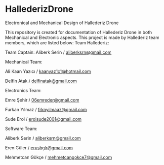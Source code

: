 # HallederizDrone
Electronical and Mechanical Design of Hallederiz Drone

This repository is created for documentation of Hallederiz Drone in both Mechanical and Electronic aspects. This project is made by Hallederiz team members, which are listed below:
Team Hallederiz:

Team Captain: Aliberk Serin / aliberksrn@gmail.com 


Mechanical Team:

Ali Kaan Yazıcı / kaanyaz1c1@hotmail.com

Delfin Atak / delfinatak@gmail.com 


Electronics Team:

Emre Şehir / 06emreder@gmail.com 

Furkan Yılmaz / frknyilmaaz@gmail.com 

Sude Erol / erolsude2001@gmail.com 


Software Team:

Aliberk Serin / aliberksrn@gmail.com 

Eren Güler / erushglr@gmail.com 

Mehmetcan Gökçe / mehmetcangokce7@gmail.com 
